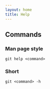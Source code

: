 ```yaml
---
layout: home
title: Help
---
```


## Commands

### Man page style

```
git help <command>
```

### Short

```
git <command> -h
```

